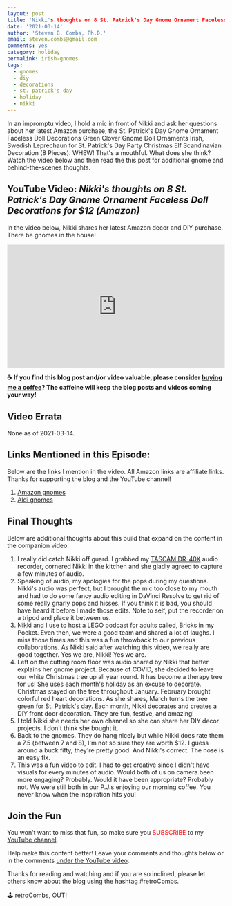 ```yaml
---
layout: post
title: 'Nikki's thoughts on 8 St. Patrick's Day Gnome Ornament Faceless Doll Decorations for $12 (Amazon)'
date: '2021-03-14'
author: 'Steven B. Combs, Ph.D.'
email: steven.combs@gmail.com
comments: yes
category: holiday
permalink: irish-gnomes
tags:
  - gnomes
  - diy
  - decorations
  - st. patrick's day
  - holiday
  - nikki
---
```


In an impromptu video, I hold a mic in front of Nikki and ask her questions about her latest Amazon purchase, the St. Patrick's Day Gnome Ornament Faceless Doll Decorations Green Clover Gnome Doll Ornaments Irish, Swedish Leprechaun for St. Patrick's Day Party Christmas Elf Scandinavian Decoration (8 Pieces). WHEW! That's a mouthful. What does she think? Watch the video below and then read the this post for additional gnome and behind-the-scenes thoughts.

## YouTube Video: _Nikki's thoughts on 8 St. Patrick's Day Gnome Ornament Faceless Doll Decorations for $12 (Amazon)_

In the video below, Nikki shares her latest Amazon decor and DIY purchase. There be gnomes in the house!

<div style="position:relative;padding-top:56.25%;"><p><iframe src="https://www.youtube.com/embed/9AW0MPkZR9o" frameborder="0" allowfullscreen="true" mozallowfullscreen="true" webkitallowfullscreen="true" style="position:absolute;top:0;left:0;width:100%;height:100%;"></iframe></p></div>

**☕ If you find this blog post and/or video valuable, please consider [buying me a coffee](https://www.buymeacoffee.com/retroCombs)? The caffeine will keep the blog posts and videos coming your way!**

## Video Errata

None as of 2021-03-14.

## Links Mentioned in this Episode:

Below are the links I mention in the video. All Amazon links are affiliate links. Thanks for supporting the blog and the YouTube channel!

1. [Amazon gnomes](https://amzn.to/2No984o)
2. [Aldi gnomes](https://www.aldi.us/en/weekly-specials/this-weeks-aldi-finds/this-weeks-aldi-finds-detail/ps/p/huntington-home-spring-gnome/)

## Final Thoughts

Below are additional thoughts about this build that expand on the content in the companion video:

1. I really did catch Nikki off guard. I grabbed my [TASCAM DR-40X](https://amzn.to/3tiDxAf) audio recorder, cornered Nikki in the kitchen and she gladly agreed to capture a few minutes of audio.
2. Speaking of audio, my apologies for the pops during my questions. Nikki's audio was perfect, but I brought the mic too close to my mouth and had to do some fancy audio editing in DaVinci Resolve to get rid of some really gnarly pops and hisses. If you think it is bad, you should have heard it before I made those edits. Note to self, put the recorder on a tripod and place it between us.
3. Nikki and I use to host a LEGO podcast for adults called, Bricks in my Pocket. Even then, we were a good team and shared a lot of laughs. I miss those times and this was a fun throwback to our previous collaborations. As Nikki said after watching this video, we really are good together. Yes we are, Nikki! Yes we are.
4. Left on the cutting room floor was audio shared by Nikki that better explains her gnome project. Because of COVID, she decided to leave our white Christmas tree up all year round. It has become a therapy tree for us! She uses each month's holiday as an excuse to decorate. Christmas stayed on the tree throughout January. February brought colorful red heart decorations. As she shares, March turns the tree green for St. Patrick's day. Each month, Nikki decorates and creates a DIY front door decoration. They are fun, festive, and amazing!
5. I told Nikki she needs her own channel so she can share her DIY decor projects. I don't think she bought it.
6. Back to the gnomes. They do hang nicely but while Nikki does rate them a 7.5 (between 7 and 8), I'm not so sure they are worth $12. I guess around a buck fifty, they're pretty good. And Nikki's correct. The nose is an easy fix.
7. This was a fun video to edit. I had to get creative since I didn't have visuals for every minutes of audio. Would both of us on camera been more engaging? Probably. Would it have been appropriate? Probably not. We were still both in our P.J.s enjoying our morning coffee. You never know when the inspiration hits you!

## Join the Fun

You won't want to miss that fun, so make sure you <font color="red">SUBSCRIBE</font> to my [YouTube channel](https://www.youtube.com/stevencombs).

Help make this content better! Leave your comments and thoughts below or in the comments [under the YouTube video](https://www.youtube.com/watch?v=9AW0MPkZR9o).

Thanks for reading and watching and if you are so inclined, please let others know about the blog using the hashtag #retroCombs.

🕹️ retroCombs, OUT!
<!--stackedit_data:
eyJoaXN0b3J5IjpbLTEyMDEzMDQ1MjUsMTU3MzIzMzMxOF19
-->
